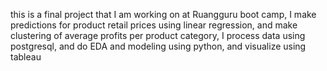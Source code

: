 this is a final project that I am working on at Ruangguru boot camp, I make predictions for product retail prices using linear regression, and make clustering of average profits per product category, I process data using postgresql, and do EDA and modeling using python, and visualize using tableau

